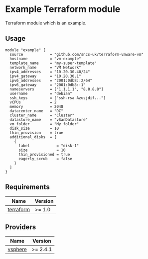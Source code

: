 # Example Terraform module

Terraform module which is an example.

## Usage

```hcl
module "example" {
  source            = "github.com/sncs-uk/terraform-vmware-vm"
  hostname          = "vm-example"
  template_name     = "my-super-template"
  network_name      = "VM Network"
  ipv4_addresses    = "10.20.30.40/24"
  ipv4_gateway      = "10.20.30.1"
  ipv6_addresses    = "2001:0db8::2/64"
  ipv6_gateway      = "2001:0db8::1"
  nameservers       = ["1.1.1.1", "8.8.8.8"]
  username          = "debian"
  ssh_keys          = ["ssh-rsa Azusjdif..."]
  vCPUs             = 2
  memory            = 2048
  datacenter_name   = "DC"
  cluster_name      = "Cluster"
  datastore_name    = "vSanDatastore"
  vm_folder         = "My folder"
  disk_size         = 10
  thin_provision    = true
  additional_disks  = [
    {
      label            = "disk-1"
      size             = 10
      thin_provisioned = true
      eagerly_scrub    = false
    }
  ]
}
```

## Requirements

| Name | Version |
|------|---------|
| <a name="requirement_terraform"></a> [terraform](#requirement\_terraform) | >= 1.0 |

## Providers

| Name | Version |
|------|---------|
| <a name="provider_vsphere"></a> [vsphere](#provider\_vsphere) | >= 2.4.1 |
